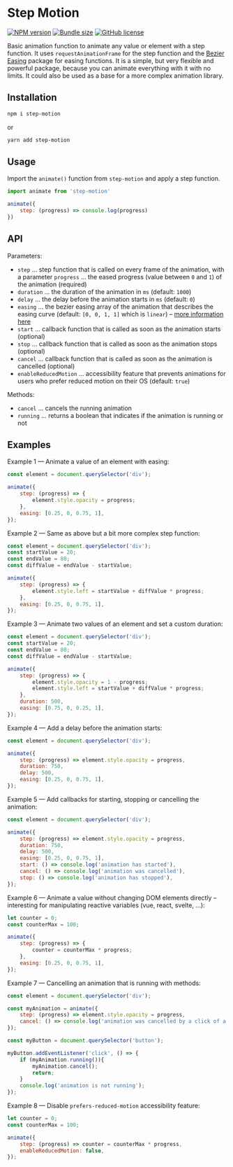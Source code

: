 # Step Motion

[![NPM version](https://img.shields.io/npm/v/step-motion)](https://www.npmjs.com/package/step-motion)
[![Bundle size](https://img.shields.io/bundlephobia/minzip/step-motion?label=size)](https://bundlephobia.com/result?p=step-motion)
[![GitHub license](https://img.shields.io/github/license/formfcw/step-motion)](./LICENSE)

Basic animation function to animate any value or element with a step function. It uses `requestAnimationFrame` for the step function and the [Bezier Easing](https://github.com/gre/bezier-easing) package for easing functions. It is a simple, but very flexible and powerful package, because you can animate everything with it with no limits. It could also be used as a base for a more complex animation library.

## Installation

```bash
npm i step-motion
```
or

```bash
yarn add step-motion
```

## Usage

Import the `animate()` function from `step-motion` and apply a step function.

```js
import animate from 'step-motion'

animate({
    step: (progress) => console.log(progress)
})
```

## API

Parameters:

- `step` … step function that is called on every frame of the animation, with a parameter `progress` … the eased progress (value between `0` and `1`) of the animation (required)
- `duration` … the duration of the animation in `ms` (default: `1000`)
- `delay` … the delay before the animation starts in `ms` (default: `0`)
- `easing` … the bezier easing array of the animation that describes the easing curve (default: `[0, 0, 1, 1]` which is `linear`) – [more information here](https://github.com/gre/bezier-easing)
- `start` … callback function that is called as soon as the animation starts (optional)
- `stop` … callback function that is called as soon as the animation stops (optional)
- `cancel` … callback function that is called as soon as the animation is cancelled (optional)
- `enableReducedMotion` … accessibility feature that prevents animations for users who prefer reduced motion on their OS (default: `true`)

Methods:

- `cancel` … cancels the running animation
- `running` … returns a boolean that indicates if the animation is running or not

## Examples

Example 1 — Animate a value of an element with easing:

```js
const element = document.querySelector('div');

animate({
    step: (progress) => {
        element.style.opacity = progress;
    },
    easing: [0.25, 0, 0.75, 1],
});
```

Example 2 — Same as above but a bit more complex step function:

```js
const element = document.querySelector('div');
const startValue = 20;
const endValue = 80;
const diffValue = endValue - startValue;

animate({
    step: (progress) => {
        element.style.left = startValue + diffValue * progress;
    },
    easing: [0.25, 0, 0.75, 1],
});
```

Example 3 — Animate two values of an element and set a custom duration:

```js
const element = document.querySelector('div');
const startValue = 20;
const endValue = 80;
const diffValue = endValue - startValue;

animate({
    step: (progress) => {
        element.style.opacity = 1 - progress;
        element.style.left = startValue + diffValue * progress;
    },
    duration: 500,
    easing: [0.75, 0, 0.25, 1],
});
```

Example 4 — Add a delay before the animation starts:

```js
const element = document.querySelector('div');

animate({
    step: (progress) => element.style.opacity = progress,
    duration: 750,
    delay: 500,
    easing: [0.25, 0, 0.75, 1],
});
```

Example 5 — Add callbacks for starting, stopping or cancelling the animation:

```js
const element = document.querySelector('div');

animate({
    step: (progress) => element.style.opacity = progress,
    duration: 750,
    delay: 500,
    easing: [0.25, 0, 0.75, 1],
    start: () => console.log('animation has started'),
    cancel: () => console.log('animation was cancelled'),
    stop: () => console.log('animation has stopped'),
});
```

Example 6 — Animate a value without changing DOM elements directly – interesting for manipulating reactive variables (vue, react, svelte, …):

```js
let counter = 0;
const counterMax = 100;

animate({
    step: (progress) => {
        counter = counterMax * progress;
    },
    easing: [0.25, 0, 0.75, 1],
});
```

Example 7 — Cancelling an animation that is running with methods:

```js
const element = document.querySelector('div');

const myAnimation = animate({
    step: (progress) => element.style.opacity = progress,
    cancel: () => console.log('animation was cancelled by a click of a button'),
});

const myButton = document.querySelector('button');

myButton.addEventListener('click', () => {
    if (myAnimation.running()){
        myAnimation.cancel();
        return;
    }
    console.log('animation is not running');
});
```

Example 8 — Disable `prefers-reduced-motion` accessibility feature:

```js
let counter = 0;
const counterMax = 100;

animate({
    step: (progress) => counter = counterMax * progress,
    enableReducedMotion: false,
});
```
